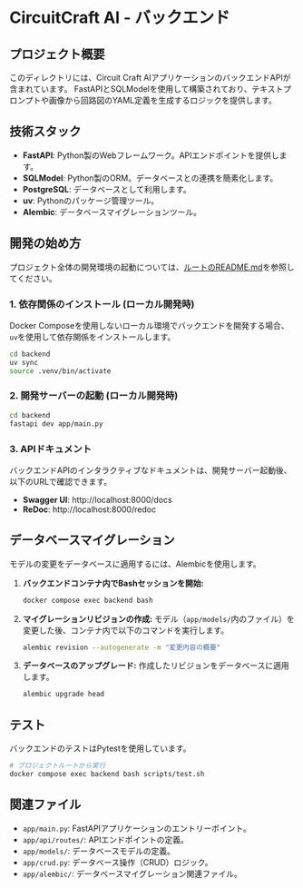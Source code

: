 # CircuitCraft AI - バックエンド

## プロジェクト概要

このディレクトリには、Circuit Craft AIアプリケーションのバックエンドAPIが含まれています。
FastAPIとSQLModelを使用して構築されており、テキストプロンプトや画像から回路図のYAML定義を生成するロジックを提供します。

## 技術スタック

-   **FastAPI**: Python製のWebフレームワーク。APIエンドポイントを提供します。
-   **SQLModel**: Python製のORM。データベースとの連携を簡素化します。
-   **PostgreSQL**: データベースとして利用します。
-   **uv**: Pythonのパッケージ管理ツール。
-   **Alembic**: データベースマイグレーションツール。

## 開発の始め方

プロジェクト全体の開発環境の起動については、[ルートのREADME.md](../README.md)を参照してください。

### 1. 依存関係のインストール (ローカル開発時)

Docker Composeを使用しないローカル環境でバックエンドを開発する場合、`uv`を使用して依存関係をインストールします。

```bash
cd backend
uv sync
source .venv/bin/activate
```

### 2. 開発サーバーの起動 (ローカル開発時)

```bash
cd backend
fastapi dev app/main.py
```

### 3. APIドキュメント

バックエンドAPIのインタラクティブなドキュメントは、開発サーバー起動後、以下のURLで確認できます。

-   **Swagger UI**: http://localhost:8000/docs
-   **ReDoc**: http://localhost:8000/redoc

## データベースマイグレーション

モデルの変更をデータベースに適用するには、Alembicを使用します。

1.  **バックエンドコンテナ内でBashセッションを開始:**
    ```bash
    docker compose exec backend bash
    ```
2.  **マイグレーションリビジョンの作成:**
    モデル（`app/models/`内のファイル）を変更した後、コンテナ内で以下のコマンドを実行します。
    ```bash
    alembic revision --autogenerate -m "変更内容の概要"
    ```
3.  **データベースのアップグレード:**
    作成したリビジョンをデータベースに適用します。
    ```bash
    alembic upgrade head
    ```

## テスト

バックエンドのテストはPytestを使用しています。

```bash
# プロジェクトルートから実行
docker compose exec backend bash scripts/test.sh
```

## 関連ファイル

-   `app/main.py`: FastAPIアプリケーションのエントリーポイント。
-   `app/api/routes/`: APIエンドポイントの定義。
-   `app/models/`: データベースモデルの定義。
-   `app/crud.py`: データベース操作（CRUD）ロジック。
-   `app/alembic/`: データベースマイグレーション関連ファイル。
